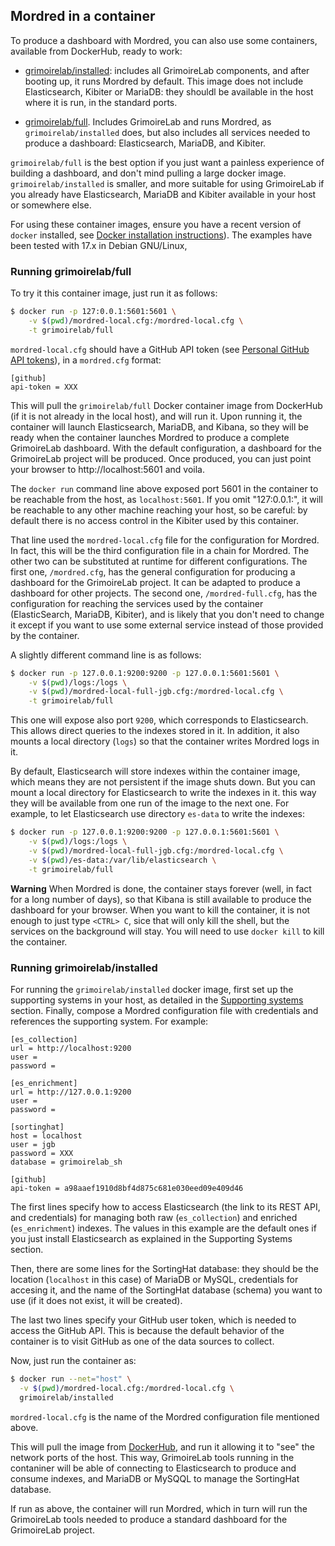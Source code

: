 ## Mordred in a container

To produce a dashboard with Mordred, you can also use some containers, available from DockerHub, ready to work:

* [grimoirelab/installed](https://hub.docker.com/r/grimoirelab/installed/): includes all GrimoireLab components, and after booting up, it runs Mordred by default. This image does not include Elasticsearch, Kibiter or MariaDB: they shouldl be available in the host where it is run, in the standard ports.

* [grimoirelab/full](https://hub.docker.com/r/grimoirelab/full). Includes GrimoireLab and runs Mordred, as `grimoirelab/installed` does, but also includes all services needed to produce a dashboard: Elasticsearch, MariaDB, and Kibiter.

`grimoirelab/full` is the best option if you just want a painless experience of building a dashboard, and don't mind pulling a large docker image. `grimoirelab/installed` is smaller, and more suitable for using GrimoireLab if you already have Elasticsearch, MariaDB and Kibiter available in your host or somewhere else.

For using these container images, ensure you have a recent version of `docker` installed, see [Docker installation instructions](https://docs.docker.com/engine/installation/)). The examples have been tested with 17.x in Debian GNU/Linux,

### Running grimoirelab/full

To try it this container image, just run it as follows:

```bash
$ docker run -p 127:0.0.1:5601:5601 \
    -v $(pwd)/mordred-local.cfg:/mordred-local.cfg \
    -t grimoirelab/full
```

`mordred-local.cfg` should have a GitHub API token (see [Personal GitHub API tokens](https://github.com/blog/1509-personal-api-tokens)), in a `mordred.cfg`
format:

```
[github]
api-token = XXX
```

This will pull the `grimoirelab/full` Docker container image from DockerHub (if it is not already in the local host), and will run it. Upon running it, the container will launch Elasticsearch, MariaDB, and Kibana, so they will be ready when the container launches Mordred to produce a complete GrimoireLab dashboard. With the default configuration, a dashboard for the GrimoireLab project will be produced. Once produced, you can just point your browser to http://localhost:5601 and voila.

The `docker run` command line above exposed port 5601 in the container to be reachable from the host, as  `localhost:5601`. If you omit "127:0.0.1:", it will be reachable to any other machine reaching your host, so be careful: by default there is no access control in the Kibiter used by this container.

That line used the `mordred-local.cfg` file for the configuration for Mordred. In fact, this will be the third configuration file in a chain for Mordred. The other two can be substituted at runtime for different
configurations. The first one, `/mordred.cfg`, has the general configuration for producing a dashboard for the GrimoireLab project. It can be adapted to produce a dashboard for other projects. The second one, `/mordred-full.cfg`, has the configuration for reaching the services used by the container (ElasticSearch, MariaDB, Kibiter), and is likely that you don't need to change it except if you want to use some external service instead of those provided by the container.

A slightly different command line is as follows:

```bash
$ docker run -p 127.0.0.1:9200:9200 -p 127.0.0.1:5601:5601 \
    -v $(pwd)/logs:/logs \
    -v $(pwd)/mordred-local-full-jgb.cfg:/mordred-local.cfg \
    -t grimoirelab/full
```

This one will expose also port `9200`, which corresponds to Elasticsearch. This allows direct queries to the indexes stored in it. In addition, it also mounts a local directory (`logs`) so that the container writes Mordred logs in it.

By default, Elasticsearch will store indexes within the container image, which means they are not persistent if the image shuts down. But you can mount a local directory for Elasticsearch to write the indexes in it. this way they will be available from one run of the image to the next one. For example, to let Elasticsearch use directory `es-data` to write the indexes:

```bash
$ docker run -p 127.0.0.1:9200:9200 -p 127.0.0.1:5601:5601 \
    -v $(pwd)/logs:/logs \
    -v $(pwd)/mordred-local-full-jgb.cfg:/mordred-local.cfg \
    -v $(pwd)/es-data:/var/lib/elasticsearch \
    -t grimoirelab/full
```

**Warning** When Mordred is done, the container stays forever (well, in fact for a long number of days), so that Kibana is still available to produce the dashboard for your browser. When you want to kill the container, it is not enough to just type `<CTRL> C`, sice that will only kill the shell, but the services on the background will stay. You will need to use `docker kill` to kill the container.


### Running grimoirelab/installed

For running the `grimoirelab/installed` docker image, first set up the supporting systems in your host, as detailed in the [Supporting systems](before-you-start/supporting-systems.md) section.  Finally, compose a Mordred configuration file with credentials and references the supporting system. For example:

```
[es_collection]
url = http://localhost:9200
user =
password =

[es_enrichment]
url = http://127.0.0.1:9200
user =
password =

[sortinghat]
host = localhost
user = jgb
password = XXX
database = grimoirelab_sh

[github]
api-token = a98aaef1910d8bf4d875c681e030eed09e409d46
```

The first lines specify how to access Elasticsearch (the link to its REST API, and credentials) for managing both raw (`es_collection`) and enriched (`es_enrichment`) indexes. The values in this example are the default ones if you just install Elasticsearch as explained in the Supporting Systems section.

Then, there are some lines for the SortingHat database: they should be the location (`localhost` in this case) of MariaDB or MySQL, credentials for accesing it, and the name of the SortingHat database (schema) you want to use (if it does not exist, it will be created).

The last two lines specify your GitHub user token, which is needed to access the GitHub API. This is because the default behavior of the container is to visit GitHub as one of the data sources to collect.
 
Now, just run the container as:

```bash
$ docker run --net="host" \
  -v $(pwd)/mordred-local.cfg:/mordred-local.cfg \
  grimoirelab/installed
```

`mordred-local.cfg` is the name of the Mordred configuration file mentioned above.

This will pull the image from [DockerHub](http://dockerhub.com), and run it allowing it to "see" the network ports of the host. This way, GrimoireLab tools running in the contaniner will be able of connecting to Elasticsearch to produce and consume indexes, and MariaDB or MySQQL to manage the SortingHat database.

If run as above, the container will run Mordred, which in turn will run the GrimoireLab tools needed to produce a standard dashboard for the GrimoireLab project.

